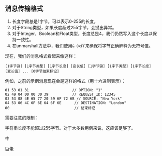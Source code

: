 ## 消息传输格式

1. 长度字段总是1字节，可以表示0-255的长度。
2. 对于String类型，如果长度超过255字节，会抛出异常。
3. 对于Integer，Boolean和Float类型，长度总是4，我们仍然写入这个长度以保持一致性。
4. 在unmarshall方法中，我们使用`& 0xFF`来确保将字节正确解释为无符号值。

现在，我们的消息格式看起来像这样：

```
[1字节键] [1字节类型] [1字节长度] [变长值] [1字节键] [1字节类型] [1字节长度] [变长值] ... [0字节结束标记]
```

例如，之前的示例消息现在会是这样的格式（用十六进制表示）：

```
01 53 01 31                    // OPTION: "1"
02 49 04 00 00 30 39           // REQUEST_ID: 12345
03 53 08 4E 65 77 20 59 6F 72 6B // SOURCE: "New York"
04 53 06 4C 6F 6E 64 6F 6E      // DESTINATION: "London"
00                              // 结束标记
```

需要注意的限制：

字符串长度不能超过255字节。对于大多数用例来说，这应该足够了。

牛

巨佬
